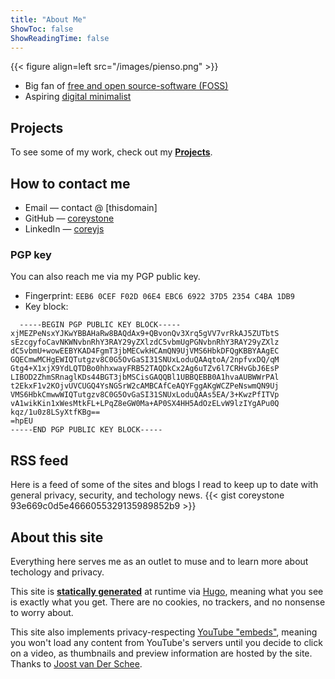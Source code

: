 ```yaml
---
title: "About Me"
ShowToc: false
ShowReadingTime: false
---
```


{{< figure align=left src="/images/pienso.png" >}}

* Big fan of [free and open source-software (FOSS)](https://itsfoss.com/what-is-foss/)
* Aspiring [digital minimalist](https://www.minimalismmadesimple.com/home/7-days-to-digital-minimalism-guide/) 


## Projects
To see some of my work, check out my [**Projects**](https://coreyst.one/projects).


## How to contact me
* Email — contact @ [thisdomain]
* GitHub — [coreystone](https://github.com/coreystone)
* LinkedIn — [coreyjs](https://linkedin.com/in/coreyjs)


### PGP key
You can also reach me via my PGP public key.

* Fingerprint: `EEB6 0CEF F02D 06E4 EBC6 6922 37D5 2354 C4BA 1DB9`
* Key block:
```
  -----BEGIN PGP PUBLIC KEY BLOCK-----
xjMEZPeNsxYJKwYBBAHaRw8BAQdAx9+QBvonQv3Xrq5gVV7vrRkAJ5ZUTbtS
sEzcgyfoCavNKWNvbnRhY3RAY29yZXlzdC5vbmUgPGNvbnRhY3RAY29yZXlz
dC5vbmU+wowEEBYKAD4FgmT3jbMECwkHCAmQN9UjVMS6HbkDFQgKBBYAAgEC
GQECmwMCHgEWIQTutgzv8C0G5OvGaSI31SNUxLoduQAAqtoA/2npfvxDQ/qM
Gtg4+X1xjX9YdLQTDBo0hhxwayFRB52TAQDkCx2Ag6uTZv6l7CRHvGbJ6EsP
LIBOD2ZhmSRnaglKDs44BGT3jbMSCisGAQQBl1UBBQEBB0A1hvaAUBWWrPAl
t2EkxF1v2KOjvUVCUGQ4YsNGSrW2cAMBCAfCeAQYFggAKgWCZPeNswmQN9Uj
VMS6HbkCmwwWIQTutgzv8C0G5OvGaSI31SNUxLoduQAAs5EA/3+KwzPfITVp
vA1wikKin1xWesMtkFL+LPqZ8eGW0Ma+AP0SX4HH5AdOzELvW9lzIYgAPu0Q
kqz/1u0z8LSyXtfKBg==
=hpEU
-----END PGP PUBLIC KEY BLOCK-----
```

## RSS feed
Here is a feed of some of the sites and blogs I read to keep up to date with general privacy, security, and techology news.
{{< gist coreystone 93e669c0d5e4666055329135989852b9 >}}


## About this site
Everything here serves me as an outlet to muse and to learn more about techology and privacy.

This site is [**statically generated**](https://www.cloudflare.com/learning/performance/static-site-generator/) at runtime via [Hugo](https://gohugo.io/), meaning what you see is exactly what you get. 
There are no cookies, no trackers, and no nonsense to worry about.

This site also implements privacy-respecting [YouTube "embeds"](https://discourse.gohugo.io/t/embedding-youtube-in-a-privacy-friendly-way/35784/5), meaning you won't load any content
from YouTube's servers until you decide to click on a video, as thumbnails and preview information are hosted by the site. Thanks to [Joost van Der Schee](https://discourse.gohugo.io/u/jhvanderschee/summary).